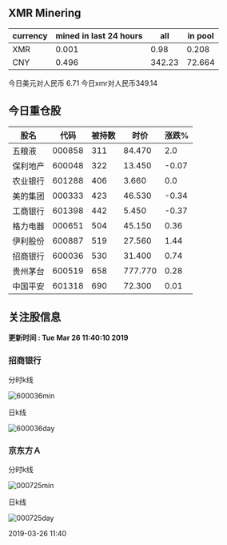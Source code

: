 ## XMR Minering

|currency|mined in last 24 hours|all|in pool|
|---|---|---|---|
|XMR|0.001|0.98|0.208|
|CNY|0.496|342.23|72.664|

今日美元对人民币 6.71	今日xmr对人民币349.14


## 今日重仓股 

|股名|代码|被持数|时价|涨跌%|
|---|---|---|---|---|
|五粮液|000858|311|84.470|2.0|
|保利地产|600048|322|13.450|-0.07|
|农业银行|601288|406|3.660|0.0|
|美的集团|000333|423|46.530|-0.34|
|工商银行|601398|442|5.450|-0.37|
|格力电器|000651|504|45.150|0.36|
|伊利股份|600887|519|27.560|1.44|
|招商银行|600036|530|31.400|0.74|
|贵州茅台|600519|658|777.770|0.28|
|中国平安|601318|690|72.300|0.01|

## 关注股信息
**更新时间 : Tue Mar 26 11:40:10 2019**
### 招商银行 
分时k线

![600036min](http://image.sinajs.cn/newchart/min/n/sh600036.gif)

日k线

![600036day](http://image.sinajs.cn/newchart/daily/n/sh600036.gif)

### 京东方Ａ 
分时k线

![000725min](http://image.sinajs.cn/newchart/min/n/sz000725.gif)

日k线

![000725day](http://image.sinajs.cn/newchart/daily/n/sz000725.gif)

2019-03-26 11:40